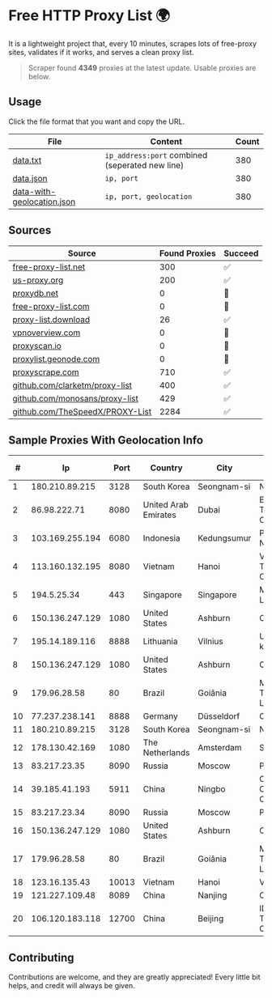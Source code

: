 
# Free HTTP Proxy List 🌍

It is a lightweight project that, every 10 minutes, scrapes lots of free-proxy sites, validates if it works, and serves a clean proxy list.


> Scraper found **4349** proxies at the latest update. Usable proxies are below.

## Usage

Click the file format that you want and copy the URL.


|File|Content|Count|
|----|-------|-----|
|[data.txt](https://raw.githubusercontent.com/themiralay/Proxy-List-World/master/data.txt)|`ip_address:port` combined (seperated new line)|380|
|[data.json](https://raw.githubusercontent.com/themiralay/Proxy-List-World/master/data.json)|`ip, port`|380|
|[data-with-geolocation.json](https://raw.githubusercontent.com/themiralay/Proxy-List-World/master/data-with-geolocation.json)|`ip, port, geolocation`|380|

## Sources

|Source|Found Proxies|Succeed|
|------|-------------|-------|
|[free-proxy-list.net](https://free-proxy-list.net)|300|✅|
|[us-proxy.org](https://www.us-proxy.org)|200|✅|
|[proxydb.net](http://proxydb.net)|0|🚫|
|[free-proxy-list.com](https://free-proxy-list.com/?page=&port=&type%5B%5D=http&type%5B%5D=https&up_time=0&search=Search)|0|🚫|
|[proxy-list.download](https://www.proxy-list.download/HTTP)|26|✅|
|[vpnoverview.com](https://vpnoverview.com/privacy/anonymous-browsing/free-proxy-servers)|0|🚫|
|[proxyscan.io](https://www.proxyscan.io)|0|🚫|
|[proxylist.geonode.com](https://proxylist.geonode.com/api/proxy-list?limit=300&page=1&sort_by=lastChecked&sort_type=desc&protocols=http,https)|0|🚫|
|[proxyscrape.com](https://api.proxyscrape.com/v2/?request=displayproxies&protocol=http&timeout=10000&country=all&ssl=all&anonymity=all)|710|✅|
|[github.com/clarketm/proxy-list](https://raw.githubusercontent.com/clarketm/proxy-list/master/proxy-list-raw.txt)|400|✅|
|[github.com/monosans/proxy-list](https://raw.githubusercontent.com/monosans/proxy-list/main/proxies/http.txt)|429|✅|
|[github.com/TheSpeedX/PROXY-List](https://raw.githubusercontent.com/TheSpeedX/PROXY-List/master/http.txt)|2284|✅|


## Sample Proxies With Geolocation Info

|#|Ip|Port|Country|City|Internet Service Provider|
|-|--|----|-------|----|-------------------------|
|1|180.210.89.215|3128|South Korea|Seongnam-si|NHNCLOUD|
|2|86.98.222.71|8080|United Arab Emirates|Dubai|Emirates Telecommunications Corporation|
|3|103.169.255.194|6080|Indonesia|Kedungsumur|PT Master Star Network|
|4|113.160.132.195|8080|Vietnam|Hanoi|VietNam Post and Telecom Corporation|
|5|194.5.25.34|443|Singapore|Singapore|Mod Mission Critical LLC|
|6|150.136.247.129|1080|United States|Ashburn|Oracle Corporation|
|7|195.14.189.116|8888|Lithuania|Vilnius|UAB "Baltnetos komunikacijos"|
|8|150.136.247.129|1080|United States|Ashburn|Oracle Corporation|
|9|179.96.28.58|80|Brazil|Goiânia|Megatelecom Telecomunicacoes Ltda|
|10|77.237.238.141|8888|Germany|Düsseldorf|Contabo GmbH|
|11|180.210.89.215|3128|South Korea|Seongnam-si|NHNCLOUD|
|12|178.130.42.169|1080|The Netherlands|Amsterdam|Servers Tech Fzco|
|13|83.217.23.35|8090|Russia|Moscow|PJSC Rostelecom|
|14|39.185.41.193|5911|China|Ningbo|China Mobile Communications Corporation|
|15|83.217.23.34|8090|Russia|Moscow|PJSC Rostelecom|
|16|150.136.247.129|1080|United States|Ashburn|Oracle Corporation|
|17|179.96.28.58|80|Brazil|Goiânia|Megatelecom Telecomunicacoes Ltda|
|18|123.16.135.43|10013|Vietnam|Hanoi|VNPT|
|19|121.227.109.48|8089|China|Nanjing|China Telecom|
|20|106.120.183.118|12700|China|Beijing|IDC, China Telecommunications Corporation|



## Contributing

Contributions are welcome, and they are greatly appreciated! Every
little bit helps, and credit will always be given.

